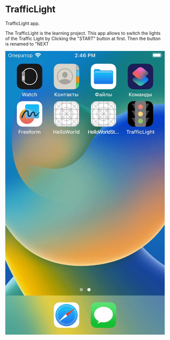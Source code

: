 # TrafficLight
TrafficLight app.



The TrafficLight is the learning project. This app allows to switch the lights of the Traffic Light by Clicking the "START" button at first. Then the button is renamed to "NEXT

![](TrafficLight.gif)

